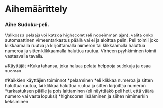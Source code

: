 # Aihemäärittely
### Aihe Sudoku-peli. 
Valikossa pelaaja voi katsoa highscoret (eli nopeimman ajan), valita onko automaattinen
virheentarkastus päällä vai ei ja aloittaa pelin. 
Peli toimii joko klikkaamalla ruutua ja kirjoittamalla numeron tai klikkaamalla haluttua numeroa ja sitten klikkaamalla haluttua ruutua.
Virheen pyyhkiminen toimii vastaavalla tavalla.

#Käyttäjät 
*Kuka tahansa, joka haluaa pelata helppoja sudokuja ja osaa suomea.

#Kaikkien käyttäjien toiminnot
*pelaaminen
 *eli klikkaa numeroa ja sitten haluttua ruutua, tai klikkaa haluttua ruutua ja sitten kirjoittaa numeron
*tarkastuksen päälle ja pois laittaminen (eli näyttääkö peli heti, että väärä numero vai vasta lopuksi)
*highscoren lisääminen ja siihen nimimerkin keksiminen
